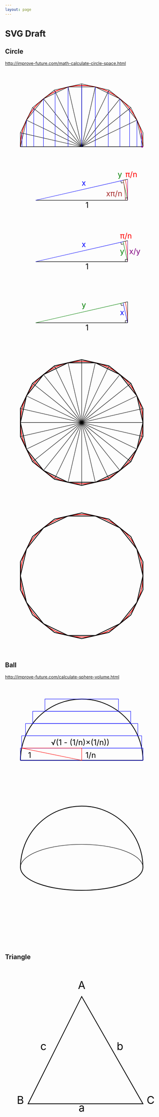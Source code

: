 ```yaml
---
layout: page
---
```


# SVG Draft

## Circle

http://improve-future.com/math-calculate-circle-space.html

<svg viewBox="0 0 200 120">
    <path d="M 20,100 a 80 80 0 0 1 160 0" stroke="red" fill="none" />
    <g stroke-width="0.5" >
    <polyline points="180,100 180,81.74 164.16,48.84 135.60,26.07 100,17.94 64.40,26.07 35.84,48.84 20.00,81.74 20.00,100" stroke="black" fill="none" />
    <polyline points="180,100 172.08,65.29 149.88,37.45 117.80,22.01 82.20,22.01 50.12,37.45 27.92,65.19 20,100 180,100" stroke="black" fill="none" />
        </g>
    <g stroke="black" stroke-width="0.5" stroke-linecap="round" >
<line x1="164.16" y1="48.84" x2="100" y2="100" />
<line x1="135.6" y1="26.07" x2="100" y2="100" />
<line x1="100" y1="17.94" x2="100" y2="100" />
<line x1="64.4" y1="26.07" x2="100" y2="100" />
<line x1="35.84" y1="48.84" x2="100" y2="100" />
<line x1="20" y1="81.74" x2="100" y2="100" />
        <line x1="172.08" y1="65.29" x2="100" y2="100" />
<line x1="149.88" y1="37.45" x2="100" y2="100" />
<line x1="117.8" y1="22.01" x2="100" y2="100" />
<line x1="82.2" y1="22.01" x2="100" y2="100" />
<line x1="50.12" y1="37.45" x2="100" y2="100" />
<line x1="27.92" y1="65.29" x2="100" y2="100" />
<line x1="20" y1="100" x2="177.99" y2="100" />
    </g>
    <g stroke="blue" stroke-width="0.5">
        <line x1="177.99" y1="82.2" x2="177.99" y2="100" />
<line x1="172.08" y1="65.29" x2="172.08" y2="100" />
<line x1="162.55" y1="50.12" x2="162.55" y2="100" />
<line x1="149.88" y1="37.45" x2="149.88" y2="100" />
<line x1="134.71" y1="27.92" x2="134.71" y2="100" />
<line x1="117.8" y1="22.01" x2="117.8" y2="100" />
<line x1="100" y1="20" x2="100" y2="100" />
<line x1="82.2" y1="22.01" x2="82.2" y2="100" />
<line x1="65.29" y1="27.92" x2="65.29" y2="100" />
<line x1="50.12" y1="37.45" x2="50.12" y2="100" />
<line x1="37.45" y1="50.12" x2="37.45" y2="100" />
<line x1="27.92" y1="65.29" x2="27.92" y2="100" />
<line x1="22.01" y1="82.2" x2="22.01" y2="100" />
    </g>
    <line x1="177.99" y1="100" x2="180" y2="100" stroke="purple" stroke-width="2" />
</svg>

<svg viewBox="0 0 200 80">
    <g stroke-width="0.5" fill="none">
        <path d="M 160,50 a 120 120 0 0 0 -3.01 -26.70" stroke="red" />
        <line x1="160" y1="50" x2="154.06" y2="23.97" stroke="green" />
        <line x1="160" y1="47" x2="157" y2="47" stroke="black" />
        <line x1="157" y1="50" x2="157" y2="47" stroke="black" />
        <line x1="151.13" y1="24.63" x2="151.81" y2="27.56" stroke="black" />
        <line x1="154.72" y1="26.89" x2="151.81" y2="27.56" stroke="black" />
        <line x1="160" y1="50" x2="40" y2="50" stroke="black" />
        <line x1="160" y1="50" x2="160" y2="22.61" stroke="purple" />
        <line x1="154.06" y1="23.97" x2="160" y2="22.61" stroke="black" />
        <line x1="40" y1="50" x2="154.06" y2="23.97" stroke="blue" />
        <path d="M 156.99,50 a 116.99 116.99 0 0 0 -3.01 -26.70" stroke="brown" />
    </g>
    <g font-size="10">
        <text x="147" y="20" fill="green">y</text>
        <text x="105" y="60" fill="black">1</text>
        <text x="157" y="20" fill="red">&pi;/n</text>
        <text x="100" y="31" fill="blue">x</text>
        <text x="153" y="45" fill="brown" text-anchor="end">x&pi;/n</text>
    </g>
</svg>
<svg viewBox="0 0 200 80">
    <g stroke-width="0.5" fill="none">
        <path d="M 160,50 a 120 120 0 0 0 -3.01 -26.70" stroke="red" />
        <line x1="160" y1="50" x2="154.06" y2="23.97" stroke="green" />
        <line x1="160" y1="47" x2="157" y2="47" stroke="black" />
        <line x1="157" y1="50" x2="157" y2="47" stroke="black" />
        <line x1="151.13" y1="24.63" x2="151.81" y2="27.56" stroke="black" />
        <line x1="154.72" y1="26.89" x2="151.81" y2="27.56" stroke="black" />
        <line x1="160" y1="50" x2="40" y2="50" stroke="black" />
        <line x1="160" y1="50" x2="160" y2="22.61" stroke="purple" />
        <line x1="154.06" y1="23.97" x2="160" y2="22.61" stroke="black" />
        <line x1="40" y1="50" x2="154.06" y2="23.97" stroke="blue" />
    </g>
    <g font-size="10">
        <text x="150" y="40" fill="green">y</text>
        <text x="100" y="31" fill="blue">x</text>
        <text x="105" y="60" fill="black">1</text>
        <text x="150" y="20" fill="red">&pi;/n</text>
        <text x="162" y="40" fill="purple">x/y</text>
    </g>
</svg>
<svg viewBox="0 0 200 80">
    <g stroke-width="0.5" fill="none">
        <path d="M 160,50 a 120 120 0 0 0 -3.01 -26.70" stroke="red" />
        <line x1="160" y1="50" x2="154.06" y2="23.97" stroke="blue" />
        <line x1="160" y1="47" x2="157" y2="47" stroke="black" />
        <line x1="157" y1="50" x2="157" y2="47" stroke="black" />
        <line x1="151.13" y1="24.63" x2="151.81" y2="27.56" stroke="black" />
        <line x1="154.72" y1="26.89" x2="151.81" y2="27.56" stroke="black" />
        <line x1="160" y1="50" x2="40" y2="50" stroke="black" />
        <line x1="160" y1="50" x2="160" y2="22.61" stroke="black" />
        <line x1="154.06" y1="23.97" x2="160" y2="22.61" stroke="black" />
        <line x1="40" y1="50" x2="154.06" y2="23.97" stroke="green" />
    </g>
    <g font-size="10">
        <text x="150" y="40" fill="blue">x</text>
        <text x="100" y="30" fill="green">y</text>
        <text x="105" y="60" fill="black">1</text>
    </g>
</svg>
<svg viewBox="0 0 200 200">
    <circle cx="100" cy="100" r="80" stroke="red" fill="none" />
    <polygon points="180,81.74 164.16,48.84 135.60,26.07 100,17.94 64.40,26.07 35.84,48.84 20.00,81.74 20.00,118.26 35.84,151.16 64.40,173.93 100,182.06 135.60,173.93 164.16,151.16 180,118.26" stroke="black" fill="none" />
    <polygon points="172.08,65.29 149.88,37.45 117.80,22.01 82.20,22.01 50.12,37.45 27.92,65.19 20,100 27.92,134.71 50.12,162.55 82.20,177.99 117.80,177.99 149.88,162.55 172.08,134.71 180,100" stroke="black" fill="none" />
    <g stroke="black" stroke-width="0.5" stroke-linecap="round" >
      <line x1="180" y1="81.74" x2="20" y2="118.26" />	
<line x1="164.16" y1="48.84" x2="35.84" y2="151.16" />
<line x1="135.6" y1="26.07" x2="64.4" y2="173.93" />
<line x1="100" y1="17.94" x2="100" y2="182.06" />
<line x1="64.4" y1="26.07" x2="135.6" y2="173.93" />
<line x1="35.84" y1="48.84" x2="164.16" y2="151.16" />
<line x1="20" y1="81.74" x2="180" y2="118.26" />
        <line x1="172.08" y1="65.29" x2="27.92" y2="134.71" />
<line x1="149.88" y1="37.45" x2="50.12" y2="162.55" />
<line x1="117.8" y1="22.01" x2="82.2" y2="177.99" />
<line x1="82.2" y1="22.01" x2="117.8" y2="177.99" />
<line x1="50.12" y1="37.45" x2="149.88" y2="162.55" />
<line x1="27.92" y1="65.29" x2="172.08" y2="134.71" />
<line x1="20" y1="100" x2="180" y2="100" />
    </g>
</svg>
<svg viewBox="0 0 200 200">
    <circle cx="100" cy="100" r="80" stroke="red" fill="none" />
    <polygon points="180,81.74 164.16,48.84 135.60,26.07 100,17.94 64.40,26.07 35.84,48.84 20.00,81.74 20.00,118.26 35.84,151.16 64.40,173.93 100,182.06 135.60,173.93 164.16,151.16 180,118.26" stroke="black" fill="none" />
    <polygon points="172.08,65.29 149.88,37.45 117.80,22.01 82.20,22.01 50.12,37.45 27.92,65.19 20,100 27.92,134.71 50.12,162.55 82.20,177.99 117.80,177.99 149.88,162.55 172.08,134.71 180,100" stroke="black" fill="none" />
</svg>

## Ball

http://improve-future.com/calculate-sphere-volume.html

<svg viewBox="0 0 200 140"><path d="M 20 100 a 80 80 0 0 1 160 0" fill="none" stroke="black" />
    <line x1="20" y1="100" x2="180" y2="100" stroke="black" />
    <g stroke="blue" fill="none" stroke-width="0.5">
        <rect x="20" y="84" height="16" width="160" />
        <rect x="21.61" y="68" height="16" width="156.76" />
        <rect x="26.67" y="52" height="16" width="146.64" />
        <rect x="36" y="36" height="16" width="128" />
        <rect x="52" y="20" height="16" width="96" />
    </g>
    <polygon points="100,100 100,84 21.61,84" stroke="red" fill="none" stroke-width="0.5" /> 
    <text x="105" y="97" font-size="10" >1/n</text>
    <text x="30" y="97" font-size="10" >1</text>
    <text x="60" y="80" font-size="10" >√(1 - (1/n)×(1/n))</text>
</svg>
<svg viewBox="0 0 200 200">
    <path d="M 20 100 a 80 80 0 0 1 160 0" fill="none" stroke="black" />
    <path d="M 20 100 a 80 30 0 0 0 160 0" fill="none" stroke="black" />
    <path d="M 20 100 a 80 30 0 0 1 160 0" fill="none" stroke="black" stroke-width="0.5" />
</svg>

## Triangle

<svg viewBox="0 0 200 200">
    <polygon points="30,180 180,180 100,40" stroke="black" fill="none" /> 
    <text x="100" y="30" text-anchor="middle">A</text>
    <text x="20" y="180" text-anchor="middle">B</text>
    <text x="190" y="180" text-anchor="middle">C</text>
    <text x="150" y="110" text-anchor="middle">b</text>
    <text x="50" y="110" text-anchor="middle">c</text>
    <text x="100" y="190" text-anchor="middle">a</text>
</svg>
